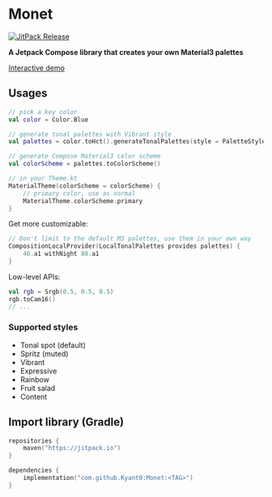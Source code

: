 # Monet

[![JitPack Release](https://jitpack.io/v/Kyant0/Monet.svg)](https://jitpack.io/#Kyant0/Monet)

**A Jetpack Compose library that creates your own Material3 palettes**

[Interactive demo](docs/index.html)

## Usages

```kotlin
// pick a key color
val color = Color.Blue

// generate tonal palettes with Vibrant style
val palettes = color.toHct().generateTonalPalettes(style = PaletteStyle.Vibrant)

// generate Compose Material3 color scheme
val colorScheme = palettes.toColorScheme()

// in your Theme.kt
MaterialTheme(colorScheme = colorScheme) {
    // primary color, use as normal
    MaterialTheme.colorScheme.primary
}
```

Get more customizable:
```kotlin
// Don't limit to the default M3 palettes, use them in your own way
CompositionLocalProvider(LocalTonalPalettes provides palettes) {
    40.a1 withNight 80.a1
}
```

Low-level APIs:
```kotlin
val rgb = Srgb(0.5, 0.5, 0.5)
rgb.toCam16()
// ...
```

### Supported styles

- Tonal spot (default)
- Spritz (muted)
- Vibrant
- Expressive
- Rainbow
- Fruit salad
- Content

## Import library (Gradle)

```kotlin
repositories {
    maven("https://jitpack.io")
}

dependencies {
    implementation("com.github.Kyant0:Monet:<TAG>")
}
```
